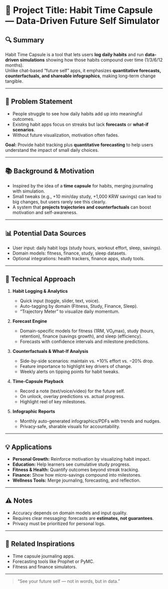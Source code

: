 # 🧠 Project Title: Habit Time Capsule — Data-Driven Future Self Simulator

## 🔍 Summary
Habit Time Capsule is a tool that lets users **log daily habits** and run **data-driven simulations** showing how those habits compound over time (1/3/6/12 months).  
Unlike chat-based “future self” apps, it emphasizes **quantitative forecasts, counterfactuals, and shareable infographics**, making long-term change tangible.

---

## 🎯 Problem Statement
- People struggle to see how daily habits add up into meaningful outcomes.  
- Existing habit apps focus on streaks but lack **forecasts** or **what-if scenarios**.  
- Without future visualization, motivation often fades.  

**Goal:** Provide habit tracking plus **quantitative forecasting** to help users understand the impact of small daily choices.

---

## 📚 Background & Motivation
- Inspired by the idea of a **time capsule** for habits, merging journaling with simulation.  
- Small tweaks (e.g., +10 min/day study, +1,000 KRW savings) can lead to big changes, but users rarely see this clearly.  
- A system that **projects trajectories and counterfactuals** can boost motivation and self-awareness.  

---

## 📊 Potential Data Sources
- User input: daily habit logs (study hours, workout effort, sleep, savings).  
- Domain models: fitness, finance, study, sleep datasets.  
- Optional integrations: health trackers, finance apps, study tools.  

---

## 🧪 Technical Approach
1. **Habit Logging & Analytics**  
   - Quick input (toggle, slider, text, voice).  
   - Auto-tagging by domain (Fitness, Study, Finance, Sleep).  
   - “Trajectory Meter” to visualize daily momentum.  

2. **Forecast Engine**  
   - Domain-specific models for fitness (1RM, VO₂max), study (hours, retention), finance (savings growth), and sleep (efficiency).  
   - Forecasts with confidence intervals and milestone predictions.  

3. **Counterfactuals & What-If Analysis**  
   - Side-by-side scenarios: maintain vs. +10% effort vs. −20% drop.  
   - Feature importance to highlight key drivers of change.  
   - Weekly alerts on tipping points for habit tweaks.  

4. **Time-Capsule Playback**  
   - Record a note (text/voice/video) for the future self.  
   - On unlock, overlay predictions vs. actual progress.  
   - Highlight reel of key milestones.  

5. **Infographic Reports**  
   - Monthly auto-generated infographics/PDFs with trends and nudges.  
   - Privacy-safe, sharable visuals for accountability.  

---

## 💡 Applications
- **Personal Growth:** Reinforce motivation by visualizing habit impact.  
- **Education:** Help learners see cumulative study progress.  
- **Fitness & Health:** Quantify outcomes beyond streak tracking.  
- **Finance:** Show how micro-savings compound into milestones.  
- **Wellness Tools:** Merge journaling, forecasting, and reflection.  

---

## ⚠️ Notes
- Accuracy depends on domain models and input quality.  
- Requires clear messaging: forecasts are **estimates, not guarantees**.  
- Privacy must be prioritized for personal logs.  

---

## 🔗 Related Inspirations
- Time capsule journaling apps.  
- Forecasting tools like Prophet or PyMC.  
- Fitness and finance simulators.  

---

> “See your future self — not in words, but in data.”
